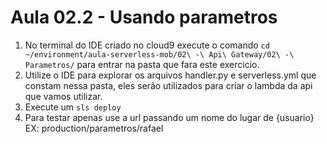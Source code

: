 # Aula 02.2 - Usando parametros

1. No terminal do IDE criado no cloud9 execute o comando `cd ~/environment/aula-serverless-mob/02\ -\ Api\ Gateway/02\ -\ Parametros/` para entrar na pasta que fara este exercicio.
2. Utilize o IDE para explorar os arquivos handler.py e serverless.yml que constam nessa pasta, eles serão utilizados para criar o lambda da api que vamos utilizar.
3. Execute um `sls deploy`
4. Para testar apenas use a url passando um nome do lugar de {usuario} EX: production/parametros/rafael